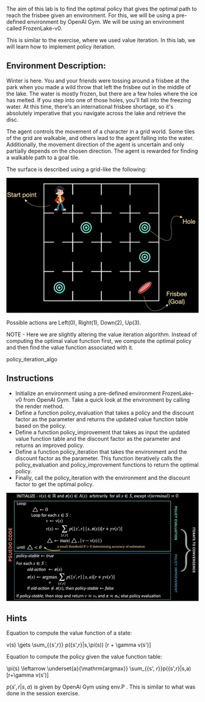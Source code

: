 The aim of this lab is to find the optimal policy that gives the optimal path to reach the frisbee given an environment. For this, we will be using a pre-defined environment by OpenAI Gym. We will be using an environment called FrozenLake-v0.

This is similar to the exercise, where we used value iteration. In this lab, we will learn how to implement policy iteration.



## Environment Description:

Winter is here. You and your friends were tossing around a frisbee at the park when you made a wild throw that left the frisbee out in the middle of the lake. The water is mostly frozen, but there are a few holes where the ice has melted. If you step into one of those holes, you'll fall into the freezing water. At this time, there's an international frisbee shortage, so it's absolutely imperative that you navigate across the lake and retrieve the disc.

The agent controls the movement of a character in a grid world. Some tiles of the grid are walkable, and others lead to the agent falling into the water. Additionally, the movement direction of the agent is uncertain and only partially depends on the chosen direction. The agent is rewarded for finding a walkable path to a goal tile.

The surface is described using a grid-like the following:

![img](frozen_lake.png)

Possible actions are Left(0), Right(1), Down(2), Up(3).



NOTE - Here we are slightly altering the value iteration algorithm. Instead of computing the optimal value function first, we compute the optimal policy and then find the value function associated with it.

policy_iteration_algo



## **Instructions**

- Initialize an environment using a pre-defined environment FrozenLake-v0 from OpenAI Gym. Take a quick look at the environment by calling the render method.
- Define a function policy_evaluation that takes a policy and the discount factor as the parameter and returns the updated value function table based on the policy.
- Define a function policy_improvement that takes as input the updated value function table and the discount factor as the parameter and returns an improved policy.
- Define a function policy_iteration that takes the environment and the discount factor as the parameter. This function iteratively calls the policy_evaluation and policy_improvement functions to return the optimal policy.
- Finally, call the policy_iteration with the environment and the discount factor to get the optimal policy.

![img](policy_iteration_algo.png)



## **Hints**

Equation to compute the value function of a state:

v(s) \gets  \sum_{\{s',r\}} p(\{s',r\}|s,\pi(s)) [r + \gamma v(s')]



Equation to compute the policy given the value function table:

\pi(s) \leftarrow \underset{a}{\mathrm{argmax}} \sum_{\{s', r\}}p(\{s',r\}|s,a)[r+\gamma v(s')]



$p({s',r}|s,a)$ is given by OpenAi Gym using env.P . This is similar to what was done in the session exercise.